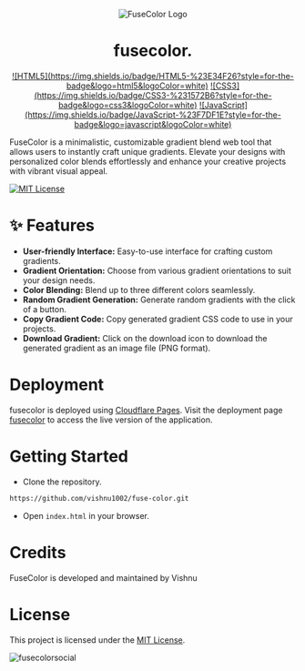 <p align="center"><img src="https://github.com/vishnu1002/fuse-color/assets/145321614/49b3d8a3-0bcb-4637-be34-420a51964b27" alt="FuseColor Logo"></p>
<h1 align="center">fusecolor.</h1>






<div align="center">
  <a href="">![HTML5](https://img.shields.io/badge/HTML5-%23E34F26?style=for-the-badge&logo=html5&logoColor=white)</a>
  <a href="">![CSS3](https://img.shields.io/badge/CSS3-%231572B6?style=for-the-badge&logo=css3&logoColor=white)</a>
  <a href="">![JavaScript](https://img.shields.io/badge/JavaScript-%23F7DF1E?style=for-the-badge&logo=javascript&logoColor=white)</a>
</div>



FuseColor is a minimalistic, customizable gradient blend web tool that allows users to instantly craft unique gradients. Elevate your designs with personalized color blends effortlessly and enhance your creative projects with vibrant visual appeal.

[![MIT License](https://img.shields.io/badge/License-MIT-blue.svg)](https://choosealicense.com/licenses/mit/)

# ✨ Features
- **User-friendly Interface:** Easy-to-use interface for crafting custom gradients.
- **Gradient Orientation:** Choose from various gradient orientations to suit your design needs.
- **Color Blending:** Blend up to three different colors seamlessly.
- **Random Gradient Generation:** Generate random gradients with the click of a button.
- **Copy Gradient Code:** Copy generated gradient CSS code to use in your projects.
- **Download Gradient:** Click on the download icon to download the generated gradient as an image file (PNG format).

# Deployment
fusecolor is deployed using [Cloudflare Pages](https://pages.cloudflare.com/). Visit the deployment page [fusecolor]() to access the live version of the application.

# Getting Started
- Clone the repository.
```bash
https://github.com/vishnu1002/fuse-color.git
```
- Open `index.html` in your browser.

# Credits
FuseColor is developed and maintained by Vishnu

# License
This project is licensed under the [MIT License](https://choosealicense.com/licenses/mit/).

![fusecolorsocial](https://github.com/vishnu1002/fuse-color/assets/145321614/86859f28-fa3e-47c6-aac7-213ffbd627a7)

